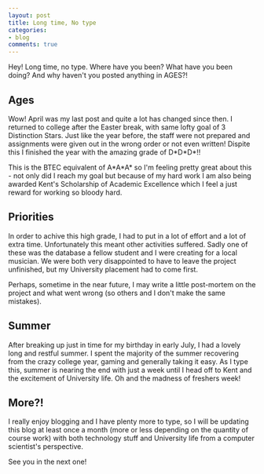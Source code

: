 ```yaml
---
layout: post
title: Long time, No type
categories:
- blog
comments: true
---
```

Hey! Long time, no type. Where have you been? What have you been doing? And why haven't you posted anything in AGES?!

## Ages
Wow! April was my last post and quite a lot has changed since then. I returned to college after the Easter break, with same lofty goal of 3 Distinction Stars. Just like the year before, the staff were not prepared and assignments were given out in the wrong order or not even written! Dispite this I finished the year with the amazing grade of D\*D\*D\*!! 

This is the BTEC equivalent of A\*A\*A\* so I'm feeling pretty great about this - not only did I reach my goal but because of my hard work I am also being awarded Kent's Scholarship of Academic Excellence which I feel a just reward for working so bloody hard.

## Priorities
In order to achive this high grade, I had to put in a lot of effort and a lot of extra time. Unfortunately this meant other activities suffered. Sadly one of these was the database a fellow student and I were creating for a local musician. We were both very disappointed to have to leave the project unfinished, but my University placement had to come first.

Perhaps, sometime in the near future, I may write a little post-mortem on the project and what went wrong (so others and I don't make the same mistakes).

## Summer
After breaking up just in time for my birthday in early July, I had a lovely long and restful summer. I spent the majority of the summer recovering from the crazy college year, gaming and generally taking it easy. As I type this, summer is nearing the end with just a week until I head off to Kent and the excitement of University life. Oh and the madness of freshers week!

## More?!
I really enjoy blogging and I have plenty more to type, so I will be updating this blog at least once a month (more or less depending on the quantity of course work) with both technology stuff and University life from a computer scientist's perspective.

See you in the next one!

